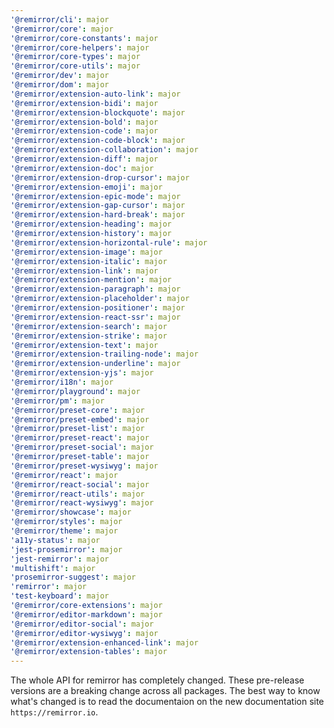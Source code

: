 ```yaml
---
'@remirror/cli': major
'@remirror/core': major
'@remirror/core-constants': major
'@remirror/core-helpers': major
'@remirror/core-types': major
'@remirror/core-utils': major
'@remirror/dev': major
'@remirror/dom': major
'@remirror/extension-auto-link': major
'@remirror/extension-bidi': major
'@remirror/extension-blockquote': major
'@remirror/extension-bold': major
'@remirror/extension-code': major
'@remirror/extension-code-block': major
'@remirror/extension-collaboration': major
'@remirror/extension-diff': major
'@remirror/extension-doc': major
'@remirror/extension-drop-cursor': major
'@remirror/extension-emoji': major
'@remirror/extension-epic-mode': major
'@remirror/extension-gap-cursor': major
'@remirror/extension-hard-break': major
'@remirror/extension-heading': major
'@remirror/extension-history': major
'@remirror/extension-horizontal-rule': major
'@remirror/extension-image': major
'@remirror/extension-italic': major
'@remirror/extension-link': major
'@remirror/extension-mention': major
'@remirror/extension-paragraph': major
'@remirror/extension-placeholder': major
'@remirror/extension-positioner': major
'@remirror/extension-react-ssr': major
'@remirror/extension-search': major
'@remirror/extension-strike': major
'@remirror/extension-text': major
'@remirror/extension-trailing-node': major
'@remirror/extension-underline': major
'@remirror/extension-yjs': major
'@remirror/i18n': major
'@remirror/playground': major
'@remirror/pm': major
'@remirror/preset-core': major
'@remirror/preset-embed': major
'@remirror/preset-list': major
'@remirror/preset-react': major
'@remirror/preset-social': major
'@remirror/preset-table': major
'@remirror/preset-wysiwyg': major
'@remirror/react': major
'@remirror/react-social': major
'@remirror/react-utils': major
'@remirror/react-wysiwyg': major
'@remirror/showcase': major
'@remirror/styles': major
'@remirror/theme': major
'a11y-status': major
'jest-prosemirror': major
'jest-remirror': major
'multishift': major
'prosemirror-suggest': major
'remirror': major
'test-keyboard': major
'@remirror/core-extensions': major
'@remirror/editor-markdown': major
'@remirror/editor-social': major
'@remirror/editor-wysiwyg': major
'@remirror/extension-enhanced-link': major
'@remirror/extension-tables': major
---
```


The whole API for remirror has completely changed. These pre-release versions are a breaking change across all packages. The best way to know what's changed is to read the documentaion on the new documentation site `https://remirror.io`.

